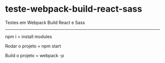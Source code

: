 # teste-webpack-build-react-sass
Testes em Webpack Build React e Sass
_____________________
npm i = install modules

Rodar o projeto = npm start

Build o projeto = webpack -p
